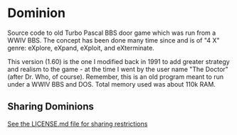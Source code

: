 # Dominion
Source code to old Turbo Pascal BBS door game which was run from a WWIV BBS. The concept has been done many time since and is of "4 X" genre: eXplore, eXpand, eXploit, and eXterminate.

This version (1.60) is the one I modified back in 1991 to add greater strategy and realism to the game - at the time I went by the user name "The Doctor" (after Dr. Who, of course). Remember, this is an old program meant to run under a WWIV BBS and DOS. Total memory used was about 110k RAM.

## Sharing Dominions
[See the LICENSE.md file for sharing restrictions](LICENSE.md)
